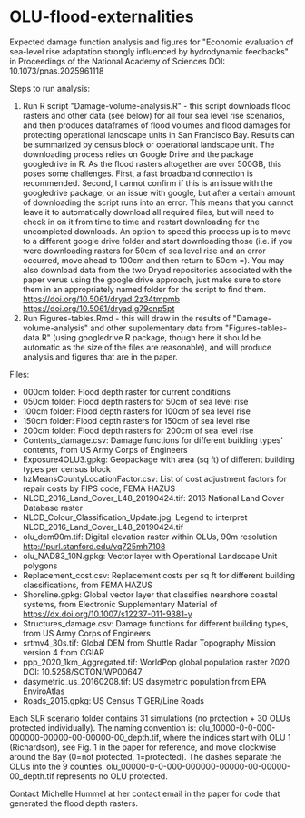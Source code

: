 # OLU-flood-externalities
Expected damage function analysis and figures for "Economic evaluation of sea-level rise adaptation strongly influenced by hydrodynamic feedbacks" in Proceedings of the National Academy of Sciences DOI: 10.1073/pnas.2025961118

Steps to run analysis:

1. Run R script "Damage-volume-analysis.R" - this script downloads flood rasters and other data (see below) for all four sea level rise scenarios, and then produces dataframes of flood volumes and flood damages for protecting operational landscape units in San Francisco Bay. Results can be summarized by census block or operational landscape unit. The downloading process relies on Google Drive and the package googledrive in R. As the flood rasters altogether are over 500GB, this poses some challenges. First, a fast broadband connection is recommended. Second, I cannot confirm if this is an issue with the googledrive package, or an issue with google, but after a certain amount of downloading the script runs into an error. This means that you cannot leave it to automatically download all required files, but will need to check in on it from time to time and restart downloading for the uncompleted downloads. An option to speed this process up is to move to a different google drive folder and start downloading those (i.e. if you were downloading rasters for 50cm of sea level rise and an error occurred, move ahead to 100cm and then return to 50cm =). You may also download data from the two Dryad repositories associated with the paper verus using the google drive approach, just make sure to store them in an appropriately named folder for the script to find them. 
https://doi.org/10.5061/dryad.2z34tmpmb
https://doi.org/10.5061/dryad.g79cnp5pt
2. Run Figures-tables.Rmd - this will draw in the results of "Damage-volume-analysis" and other supplementary data from "Figures-tables-data.R" (using googledrive R package, though here it should be automatic as the size of the files are reasonable), and will produce analysis and figures that are in the paper. 

Files:

- 000cm folder: Flood depth raster for current conditions
- 050cm folder: Flood depth rasters for 50cm of sea level rise
- 100cm folder: Flood depth rasters for 100cm of sea level rise
- 150cm folder: Flood depth rasters for 150cm of sea level rise
- 200cm folder: Flood depth rasters for 200cm of sea level rise
- Contents_damage.csv: Damage functions for different building types' contents, from US Army Corps of Engineers
- Exposure4OLU3.gpkg: Geopackage with area (sq ft) of different building types per census block
- hzMeansCountyLocationFactor.csv: List of cost adjustment factors for repair costs by FIPS code, FEMA HAZUS
- NLCD_2016_Land_Cover_L48_20190424.tif: 2016 National Land Cover Database raster 
- NLCD_Colour_Classification_Update.jpg: Legend to interpret NLCD_2016_Land_Cover_L48_20190424.tif
- olu_dem90m.tif: Digital elevation raster within OLUs, 90m resolution http://purl.stanford.edu/vq725mh7108
- olu_NAD83_10N.gpkg: Vector layer with Operational Landscape Unit polygons
- Replacement_cost.csv: Replacement costs per sq ft for different building classifications, from FEMA HAZUS
- Shoreline.gpkg: Global vector layer that classifies nearshore coastal systems, from Electronic Supplementary Material of https://dx.doi.org/10.1007/s12237-011-9381-y
- Structures_damage.csv: Damage functions for different building types, from US Army Corps of Engineers 
- srtmv4_30s.tif: Global DEM from Shuttle Radar Topography Mission version 4 from CGIAR
- ppp_2020_1km_Aggregated.tif: WorldPop global population raster 2020 DOI: 10.5258/SOTON/WP00647
- dasymetric_us_20160208.tif: US dasymetric population from EPA EnviroAtlas
- Roads_2015.gpkg: US Census TIGER/Line Roads

Each SLR scenario folder contains 31 simulations (no protection + 30 OLUs protected individually). The naming convention is: olu_10000-0-0-000-000000-00000-00-00000-00_depth.tif, where the indices start with OLU 1 (Richardson), see Fig. 1 in the paper for reference, and move clockwise around the Bay (0=not protected, 1=protected). The dashes separate the OLUs into the 9 counties. olu_00000-0-0-000-000000-00000-00-00000-00_depth.tif represents no OLU protected.

Contact Michelle Hummel at her contact email in the paper for code that generated the flood depth rasters.
